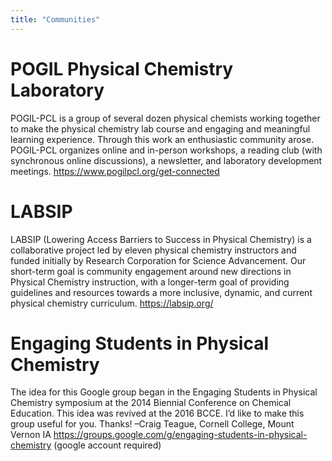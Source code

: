 ```yaml
---
title: "Communities"
---
```



# POGIL Physical Chemistry Laboratory

POGIL-PCL is a group of several dozen physical chemists working together to make the physical chemistry lab course and engaging and meaningful learning experience. Through this work an enthusiastic community arose. POGIL-PCL organizes online and in-person workshops, a reading club (with synchronous online discussions), a newsletter, and laboratory development meetings. <https://www.pogilpcl.org/get-connected>


# LABSIP

LABSIP (Lowering Access Barriers to Success in Physical Chemistry) is a collaborative project led by eleven physical chemistry instructors and funded initially by Research Corporation for Science Advancement. Our short-term goal is community engagement around new directions in Physical Chemistry instruction, with a longer-term goal of providing guidelines and resources towards a more inclusive, dynamic, and current physical chemistry curriculum.
<https://labsip.org/>


# Engaging Students in Physical Chemistry

The idea for this Google group began in the Engaging Students in Physical Chemistry symposium at the 2014 Biennial Conference on Chemical Education.  This idea was revived at the 2016 BCCE.  I&rsquo;d like to make this group useful for you.  Thanks!  &#x2013;Craig Teague, Cornell College, Mount Vernon IA
<https://groups.google.com/g/engaging-students-in-physical-chemistry> (google account required)


